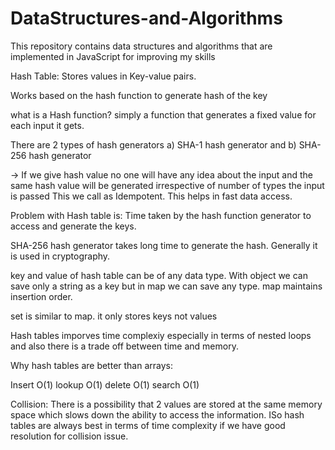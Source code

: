 # DataStructures-and-Algorithms
This repository contains data structures and algorithms that are implemented in JavaScript for improving my skills

Hash Table: Stores values in Key-value pairs.

Works based on the hash function to generate hash of the key 

what is a Hash function?
simply a function that generates a fixed value for each input it gets.

There are 2 types of hash generators a) SHA-1 hash generator and b) SHA-256 hash generator 

-> If we give hash value no one will have any idea about the input and the same hash value will be generated irrespective of number of types the input is passed
This we call as Idempotent. This helps in fast data access.

Problem with Hash table is: Time taken by the hash function generator to access and generate the keys.

SHA-256 hash generator takes long time to generate the hash. Generally it is used in cryptography.

key and value of hash table can be of any data type. With object we can save only a string as a key but in map we can save any type.
map maintains insertion order.

set is similar to map. it only stores keys not values

Hash tables imporves time complexiy especially in terms of nested loops and also there is a trade off between time and memory.

Why hash tables are better than arrays:

Insert O(1)
lookup O(1)
delete O(1)
search O(1)

Collision: There is a possibility that 2 values are stored at the same memory space which slows down the ability to access the information. ISo hash tables are always best in terms of time complexity if we have good resolution for collision issue.


